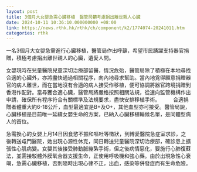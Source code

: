 ```yaml
---
layout: post
title: 3個月大女嬰急需心臟移植　醫管局籲考慮捐出離世親人心臟
date: 2024-10-11 10:36:10.000000000 +08:00
link: https://news.rthk.hk/rthk/ch/component/k2/1774074-20241011.htm
categories: rthk
---
```


一名3個月大女嬰急需進行心臟移植，醫管局作出呼籲，希望市民踴躍支持器官捐贈，積極考慮捐出離世親人的心臟，遺愛人間。

女嬰現時在兒童醫院兒童深切治療部留醫，情況危殆，醫管局除了積極在本地尋找合適的心臟外，亦將盡快通過相關程序，向內地尋求幫助。當內地覓得願意捐贈器官的病人離世，而在當地沒有合適的病人接受作移植，便可協調將器官跨境捐贈到香港作配對。當尋獲合適心臟，醫管局將嚴格按照相關法規，從速向監管機構作出申請，確保所有程序符合有關標準及法規要求，盡快安排移植手術。
　　 
合適捐贈者體重大約6-18公斤，血型最適宜是B+及O+，其他血型亦可接受。醫管局說，心臟移植是目前唯一延續女嬰生命的方案，已納入心臟移植輪候名單，是同體型病人的首位。

急需換心的女嬰上月14日因食慾不振和嘔吐等徵狀，到博愛醫院急症室求診，之後轉送屯門醫院，她出現心源性休克，同日轉送兒童醫院深切治療部，確診患上擴張性心肌病變。女嬰其後接受肺動脈繃紮手術，但之後病情惡化，要施行心肺復蘇法，並需接駁體外膜氧合器支援生命，正使用呼吸機和強心藥。由於出現急性心衰竭，急需心臟移植，否則隨時出現心律不正，出血，感染等併發症而有生命危險。
